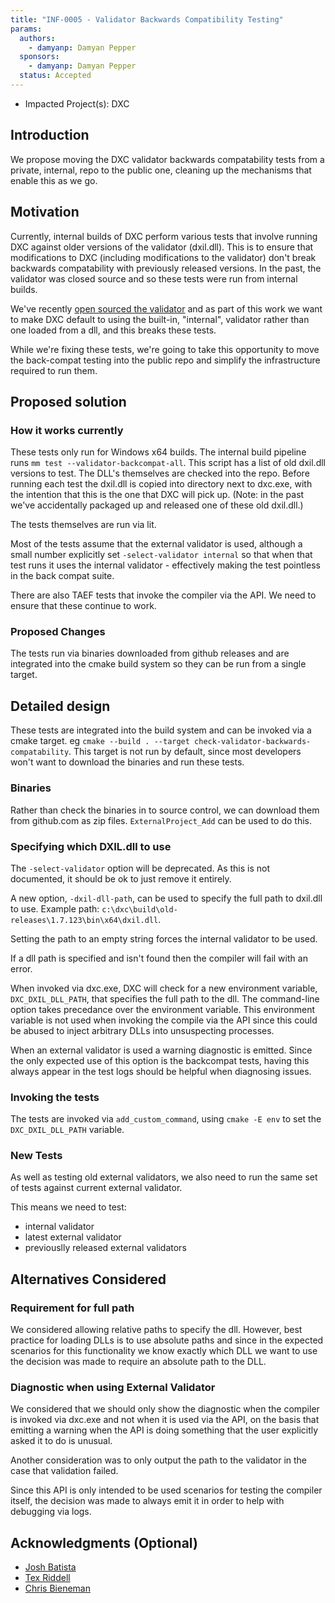 ```yaml
---
title: "INF-0005 - Validator Backwards Compatibility Testing"
params:
  authors:
    - damyanp: Damyan Pepper
  sponsors:
    - damyanp: Damyan Pepper
  status: Accepted
---
```


 
* Impacted Project(s): DXC

## Introduction

We propose moving the DXC validator backwards compatability tests from a
private, internal, repo to the public one, cleaning up the mechanisms that
enable this as we go.

## Motivation

Currently, internal builds of DXC perform various tests that involve running DXC
against older versions of the validator (dxil.dll). This is to ensure that
modifications to DXC (including modifications to the validator) don't break
backwards compatability with previously released versions. In the past, the
validator was closed source and so these tests were run from internal builds.

We've recently [open sourced the validator](./INF-0004-validator-hashing.md) and
as part of this work we want to make DXC default to using the built-in,
"internal", validator rather than one loaded from a dll, and this breaks these
tests. 

While we're fixing these tests, we're going to take this opportunity to move the
back-compat testing into the public repo and simplify the infrastructure
required to run them.


## Proposed solution

### How it works currently

These tests only run for Windows x64 builds. The internal build pipeline runs
`mm test --validator-backcompat-all`. This script has a list of old dxil.dll
versions to test. The DLL's themselves are checked into the repo. Before running
each test the dxil.dll is copied into directory next to dxc.exe, with the
intention that this is the one that DXC will pick up. (Note: in the past we've
accidentally packaged up and released one of these old dxil.dll.)

The tests themselves are run via lit.

Most of the tests assume that the external validator is used, although a small
number explicitly set `-select-validator internal` so that when that test runs
it uses the internal validator - effectively making the test pointless in the
back compat suite.

There are also TAEF tests that invoke the compiler via the API. We need to
ensure that these continue to work.

### Proposed Changes

The tests run via binaries downloaded from github releases and are integrated
into the cmake build system so they can be run from a single target.


## Detailed design

These tests are integrated into the build system and can be invoked via a cmake
target.  eg `cmake --build . --target check-validator-backwards-compatability`.
This target is not run by default, since most developers won't want to download
the binaries and run these tests.


### Binaries

Rather than check the binaries in to source control, we can download them from
github.com as zip files. `ExternalProject_Add` can be used to do this.

### Specifying which DXIL.dll to use

The `-select-validator` option will be deprecated.  As this is not documented,
it should be ok to just remove it entirely.

A new option, `-dxil-dll-path`, can be used to specify the full path to dxil.dll
to use. Example path: `c:\dxc\build\old-releases\1.7.123\bin\x64\dxil.dll`.

Setting the path to an empty string forces the internal validator to be used.

If a dll path is specified and isn't found then the compiler will fail with an
error.

When invoked via dxc.exe, DXC will check for a new environment variable,
`DXC_DXIL_DLL_PATH`, that specifies the full path to the dll. The command-line
option takes precedance over the environment variable. This environment variable
is not used when invoking the compile via the API since this could be abused to
inject arbitrary DLLs into unsuspecting processes.

When an external validator is used a warning diagnostic is emitted. Since the
only expected use of this option is the backcompat tests, having this always
appear in the test logs should be helpful when diagnosing issues.  


### Invoking the tests

The tests are invoked via `add_custom_command`, using `cmake -E env` to set the
`DXC_DXIL_DLL_PATH` variable.

### New Tests

As well as testing old external validators, we also need to run the same set of
tests against current external validator.

This means we need to test:

* internal validator
* latest external validator
* previouslly released external validators

## Alternatives Considered

### Requirement for full path

We considered allowing relative paths to specify the dll. However, best practice
for loading DLLs is to use absolute paths and since in the expected scenarios
for this functionality we know exactly which DLL we want to use the decision was
made to require an absolute path to the DLL.


### Diagnostic when using External Validator

We considered that we should only show the diagnostic when the compiler is
invoked via dxc.exe and not when it is used via the API, on the basis that
emitting a warning when the API is doing something that the user explicitly
asked it to do is unusual. 

Another consideration was to only output the path to the validator in the case
that validation failed.

Since this API is only intended to be used scenarios for testing the compiler
itself, the decision was made to always emit it in order to help with debugging
via logs.



## Acknowledgments (Optional)

* [Josh Batista](https://github.com/bob80905)
* [Tex Riddell](https://github.com/tex3d)
* [Chris Bieneman](https://github.com/llvm-beanz)

